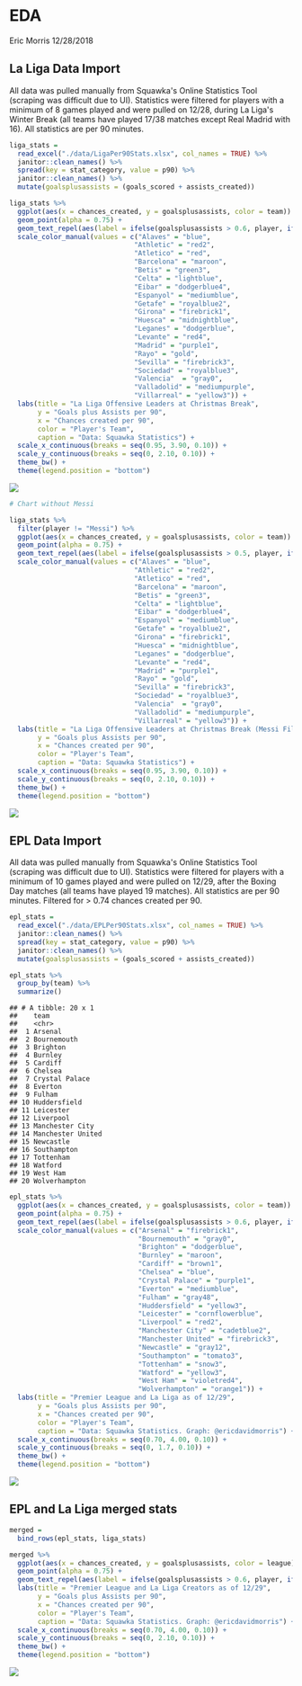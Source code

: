 EDA
================
Eric Morris
12/28/2018

La Liga Data Import
-------------------

All data was pulled manually from Squawka's Online Statistics Tool (scraping was difficult due to UI). Statistics were filtered for players with a minimum of 8 games played and were pulled on 12/28, during La Liga's Winter Break (all teams have played 17/38 matches except Real Madrid with 16). All statistics are per 90 minutes.

``` r
liga_stats = 
  read_excel("./data/LigaPer90Stats.xlsx", col_names = TRUE) %>% 
  janitor::clean_names() %>% 
  spread(key = stat_category, value = p90) %>% 
  janitor::clean_names() %>% 
  mutate(goalsplusassists = (goals_scored + assists_created))
```

``` r
liga_stats %>% 
  ggplot(aes(x = chances_created, y = goalsplusassists, color = team)) +
  geom_point(alpha = 0.75) +
  geom_text_repel(aes(label = ifelse(goalsplusassists > 0.6, player, ifelse(chances_created > 1.75, player, ''))), angle = 30, size = 2) +
  scale_color_manual(values = c("Alaves" = "blue",
                               "Athletic" = "red2",
                               "Atletico" = "red",
                               "Barcelona" = "maroon",
                               "Betis" = "green3",
                               "Celta" = "lightblue",
                               "Eibar" = "dodgerblue4",
                               "Espanyol" = "mediumblue",
                               "Getafe" = "royalblue2",
                               "Girona" = "firebrick1",
                               "Huesca" = "midnightblue",
                               "Leganes" = "dodgerblue",
                               "Levante" = "red4",
                               "Madrid" = "purple1",
                               "Rayo" = "gold",
                               "Sevilla" = "firebrick3",
                               "Sociedad" = "royalblue3",
                               "Valencia"  = "gray0",
                               "Valladolid" = "mediumpurple",
                               "Villarreal" = "yellow3")) + 
  labs(title = "La Liga Offensive Leaders at Christmas Break", 
       y = "Goals plus Assists per 90", 
       x = "Chances created per 90", 
       color = "Player's Team",
       caption = "Data: Squawka Statistics") + 
  scale_x_continuous(breaks = seq(0.95, 3.90, 0.10)) + 
  scale_y_continuous(breaks = seq(0, 2.10, 0.10)) + 
  theme_bw() +
  theme(legend.position = "bottom") 
```

![](EDA_files/figure-markdown_github/La%20Liga%20Charts-1.png)

``` r
# Chart without Messi

liga_stats %>% 
  filter(player != "Messi") %>% 
  ggplot(aes(x = chances_created, y = goalsplusassists, color = team)) +
  geom_point(alpha = 0.75) +
  geom_text_repel(aes(label = ifelse(goalsplusassists > 0.5, player, ifelse(chances_created > 1.65, player, ''))), angle = 30, size = 2) +
  scale_color_manual(values = c("Alaves" = "blue",
                               "Athletic" = "red2",
                               "Atletico" = "red",
                               "Barcelona" = "maroon",
                               "Betis" = "green3",
                               "Celta" = "lightblue",
                               "Eibar" = "dodgerblue4",
                               "Espanyol" = "mediumblue",
                               "Getafe" = "royalblue2",
                               "Girona" = "firebrick1",
                               "Huesca" = "midnightblue",
                               "Leganes" = "dodgerblue",
                               "Levante" = "red4",
                               "Madrid" = "purple1",
                               "Rayo" = "gold",
                               "Sevilla" = "firebrick3",
                               "Sociedad" = "royalblue3",
                               "Valencia"  = "gray0",
                               "Valladolid" = "mediumpurple",
                               "Villarreal" = "yellow3")) + 
  labs(title = "La Liga Offensive Leaders at Christmas Break (Messi Filtered)", 
       y = "Goals plus Assists per 90", 
       x = "Chances created per 90", 
       color = "Player's Team",
       caption = "Data: Squawka Statistics") + 
  scale_x_continuous(breaks = seq(0.95, 3.90, 0.10)) + 
  scale_y_continuous(breaks = seq(0, 2.10, 0.10)) + 
  theme_bw() +
  theme(legend.position = "bottom") 
```

![](EDA_files/figure-markdown_github/La%20Liga%20Charts-2.png)

EPL Data Import
---------------

All data was pulled manually from Squawka's Online Statistics Tool (scraping was difficult due to UI). Statistics were filtered for players with a minimum of 10 games played and were pulled on 12/29, after the Boxing Day matches (all teams have played 19 matches). All statistics are per 90 minutes. Filtered for &gt; 0.74 chances created per 90.

``` r
epl_stats = 
  read_excel("./data/EPLPer90Stats.xlsx", col_names = TRUE) %>% 
  janitor::clean_names() %>% 
  spread(key = stat_category, value = p90) %>% 
  janitor::clean_names() %>% 
  mutate(goalsplusassists = (goals_scored + assists_created))

epl_stats %>% 
  group_by(team) %>% 
  summarize()
```

    ## # A tibble: 20 x 1
    ##    team             
    ##    <chr>            
    ##  1 Arsenal          
    ##  2 Bournemouth      
    ##  3 Brighton         
    ##  4 Burnley          
    ##  5 Cardiff          
    ##  6 Chelsea          
    ##  7 Crystal Palace   
    ##  8 Everton          
    ##  9 Fulham           
    ## 10 Huddersfield     
    ## 11 Leicester        
    ## 12 Liverpool        
    ## 13 Manchester City  
    ## 14 Manchester United
    ## 15 Newcastle        
    ## 16 Southampton      
    ## 17 Tottenham        
    ## 18 Watford          
    ## 19 West Ham         
    ## 20 Wolverhampton

``` r
epl_stats %>% 
  ggplot(aes(x = chances_created, y = goalsplusassists, color = team)) +
  geom_point(alpha = 0.75) +
  geom_text_repel(aes(label = ifelse(goalsplusassists > 0.6, player, ifelse(chances_created > 1.50, player, ''))), angle = 30, size = 2) +
  scale_color_manual(values = c("Arsenal" = "firebrick1",
                                "Bournemouth" = "gray0",
                                "Brighton" = "dodgerblue",
                                "Burnley" = "maroon",
                                "Cardiff" = "brown1",     
                                "Chelsea" = "blue",
                                "Crystal Palace" = "purple1",
                                "Everton" = "mediumblue",
                                "Fulham" = "gray48",        
                                "Huddersfield" = "yellow3",   
                                "Leicester" = "cornflowerblue",       
                                "Liverpool" = "red2",       
                                "Manchester City" = "cadetblue2",  
                                "Manchester United" = "firebrick3",
                                "Newcastle" = "gray12",       
                                "Southampton" = "tomato3",    
                                "Tottenham" = "snow3",       
                                "Watford" = "yellow3",       
                                "West Ham" = "violetred4",      
                                "Wolverhampton" = "orange1")) + 
  labs(title = "Premier League and La Liga as of 12/29", 
       y = "Goals plus Assists per 90", 
       x = "Chances created per 90", 
       color = "Player's Team",
       caption = "Data: Squawka Statistics. Graph: @ericdavidmorris") + 
  scale_x_continuous(breaks = seq(0.70, 4.00, 0.10)) + 
  scale_y_continuous(breaks = seq(0, 1.7, 0.10)) + 
  theme_bw() +
  theme(legend.position = "bottom") 
```

![](EDA_files/figure-markdown_github/EPL%20Chart-1.png)

EPL and La Liga merged stats
----------------------------

``` r
merged = 
  bind_rows(epl_stats, liga_stats)

merged %>% 
  ggplot(aes(x = chances_created, y = goalsplusassists, color = league)) +
  geom_point(alpha = 0.75) +
  geom_text_repel(aes(label = ifelse(goalsplusassists > 0.6, player, ifelse(chances_created > 1.7, player, ''))), angle = 30, size = 2) +
  labs(title = "Premier League and La Liga Creators as of 12/29", 
       y = "Goals plus Assists per 90", 
       x = "Chances created per 90", 
       color = "Player's Team",
       caption = "Data: Squawka Statistics. Graph: @ericdavidmorris") + 
  scale_x_continuous(breaks = seq(0.70, 4.00, 0.10)) + 
  scale_y_continuous(breaks = seq(0, 2.10, 0.10)) + 
  theme_bw() +
  theme(legend.position = "bottom") 
```

![](EDA_files/figure-markdown_github/unnamed-chunk-1-1.png)
